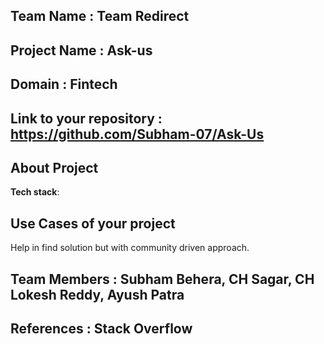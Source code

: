 ## Team Name : Team Redirect
## Project Name : Ask-us


## Domain : Fintech



## Link to your repository : https://github.com/Subham-07/Ask-Us


## About Project








**Tech stack**:

 

## Use Cases of your project
Help in find solution but with community driven approach.

## Team Members : Subham Behera, CH Sagar, CH Lokesh Reddy, Ayush Patra


## References : Stack Overflow
